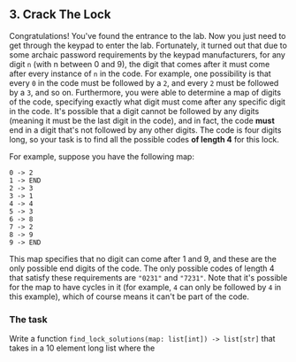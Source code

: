 
## 3. Crack The Lock
Congratulations! You've found the entrance to the lab. Now you just need to get through the keypad to enter
the lab. Fortunately, it turned out that due to some archaic password requirements by the keypad manufacturers,
for any digit `n` (with n between 0 and 9), the digit that comes after it must come after every instance of `n` in
the code. For example, one possibility is that every `0` in the code must be followed by a `2`, and every `2` must be
followed by a `3`, and so on. Furthermore, you were able to determine a map of digits of the code, specifying exactly
what digit must come after any specific digit in the code. It's possible that a digit cannot be followed by any digits
(meaning it must be the last digit in the code), and in fact, the code **must** end in a digit that's not followed
by any other digits. The code is four digits long, so your task is to find all the possible codes 
**of length 4** for this lock.

For example, suppose you have the following map:
```
0 -> 2
1 -> END
2 -> 3
3 -> 1
4 -> 4
5 -> 3
6 -> 8
7 -> 2
8 -> 9
9 -> END
```
This map specifies that no digit can come after 1 and 9, and these are the only possible end digits of the code. The
only possible codes of length 4 that satisfy these requirements are `"0231"` and `"7231"`. Note that it's possible for the
map to have cycles in it (for example, `4` can only be followed by `4` in this example), which of course
means it can't be part of the code.

### The task
Write a function `find_lock_solutions(map: list[int]) -> list[str]` that takes in a 10 element long list where the 